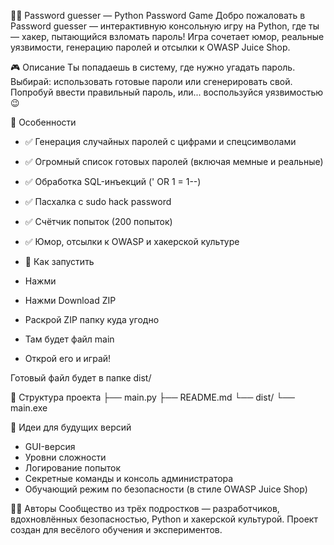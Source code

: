 🕵️‍♂️ Password guesser — Python Password Game
Добро пожаловать в Password guesser — интерактивную консольную игру на Python, где ты — хакер, пытающийся взломать пароль!
Игра сочетает юмор, реальные уязвимости, генерацию паролей и отсылки к OWASP Juice Shop.

🎮 Описание
Ты попадаешь в систему, где нужно угадать пароль.
Выбирай: использовать готовые пароли или сгенерировать свой.
Попробуй ввести правильный пароль, или... воспользуйся уязвимостью 😉

🧩 Особенности
- ✅ Генерация случайных паролей с цифрами и спецсимволами
- ✅ Огромный список готовых паролей (включая мемные и реальные)
- ✅ Обработка SQL-инъекций (' OR 1 = 1--)
- ✅ Пасхалка с sudo hack password
- ✅ Счётчик попыток (200 попыток)
- ✅ Юмор, отсылки к OWASP и хакерской культуре

- 🚀 Как запустить
- Нажми </code>
- Нажми Download ZIP
- Раскрой ZIP папку куда угодно
- Там будет файл main
- Открой его и играй!


Готовый файл будет в папке dist/

📁 Структура проекта
├── main.py
├── README.md
└── dist/
    └── main.exe



🧠 Идеи для будущих версий
- GUI-версия
- Уровни сложности
- Логирование попыток
- Секретные команды и консоль администратора
- Обучающий режим по безопасности (в стиле OWASP Juice Shop)

👨‍💻 Авторы
Сообщество из трёх подростков — разработчиков, вдохновлённых безопасностью, Python и хакерской культурой.
Проект создан для весёлого обучения и экспериментов.




